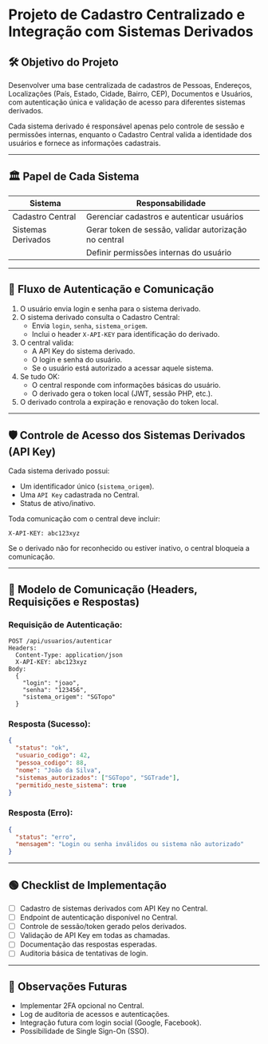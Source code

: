 
# Projeto de Cadastro Centralizado e Integração com Sistemas Derivados

## 🛠️ Objetivo do Projeto

Desenvolver uma base centralizada de cadastros de Pessoas, Endereços, Localizações (País, Estado, Cidade, Bairro, CEP), Documentos e Usuários, com autenticação única e validação de acesso para diferentes sistemas derivados.

Cada sistema derivado é responsável apenas pelo controle de sessão e permissões internas, enquanto o Cadastro Central valida a identidade dos usuários e fornece as informações cadastrais.

---

## 🏛️ Papel de Cada Sistema

| Sistema                     | Responsabilidade                                      |
|-----------------------------|------------------------------------------------------|
| Cadastro Central            | Gerenciar cadastros e autenticar usuários             |
| Sistemas Derivados          | Gerar token de sessão, validar autorização no central |
|                             | Definir permissões internas do usuário               |

---

## 🔐 Fluxo de Autenticação e Comunicação

1. O usuário envia login e senha para o sistema derivado.
2. O sistema derivado consulta o Cadastro Central:
   - Envia `login`, `senha`, `sistema_origem`.
   - Inclui o header `X-API-KEY` para identificação do derivado.
3. O central valida:
   - A API Key do sistema derivado.
   - O login e senha do usuário.
   - Se o usuário está autorizado a acessar aquele sistema.
4. Se tudo OK:
   - O central responde com informações básicas do usuário.
   - O derivado gera o token local (JWT, sessão PHP, etc.).
5. O derivado controla a expiração e renovação do token local.

---

## 🛡️ Controle de Acesso dos Sistemas Derivados (API Key)

Cada sistema derivado possui:
- Um identificador único (`sistema_origem`).
- Uma `API Key` cadastrada no Central.
- Status de ativo/inativo.

Toda comunicação com o central deve incluir:
```
X-API-KEY: abc123xyz
```

Se o derivado não for reconhecido ou estiver inativo, o central bloqueia a comunicação.

---

## 🧷 Modelo de Comunicação (Headers, Requisições e Respostas)

### Requisição de Autenticação:
```
POST /api/usuarios/autenticar
Headers:
  Content-Type: application/json
  X-API-KEY: abc123xyz
Body:
  {
    "login": "joao",
    "senha": "123456",
    "sistema_origem": "SGTopo"
  }
```

### Resposta (Sucesso):
```json
{
  "status": "ok",
  "usuario_codigo": 42,
  "pessoa_codigo": 88,
  "nome": "João da Silva",
  "sistemas_autorizados": ["SGTopo", "SGTrade"],
  "permitido_neste_sistema": true
}
```

### Resposta (Erro):
```json
{
  "status": "erro",
  "mensagem": "Login ou senha inválidos ou sistema não autorizado"
}
```

---

## 🟢 Checklist de Implementação

- [ ] Cadastro de sistemas derivados com API Key no Central.
- [ ] Endpoint de autenticação disponível no Central.
- [ ] Controle de sessão/token gerado pelos derivados.
- [ ] Validação de API Key em todas as chamadas.
- [ ] Documentação das respostas esperadas.
- [ ] Auditoria básica de tentativas de login.

---

## 🚀 Observações Futuras

- Implementar 2FA opcional no Central.
- Log de auditoria de acessos e autenticações.
- Integração futura com login social (Google, Facebook).
- Possibilidade de Single Sign-On (SSO).
